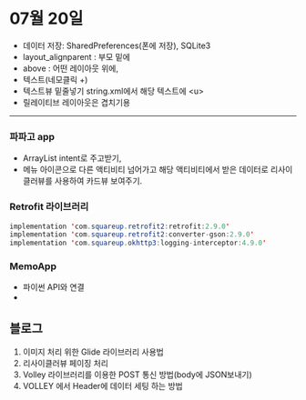 
# 07월 20일
- 데이터 저장: SharedPreferences(폰에 저장), SQLite3
- layout_alignparent : 부모 밑에
- above : 어떤 레이아웃 위에,
- 텍스트(네모클릭 +)
- 텍스트뷰 밑줄넣기 string.xml에서 해당 텍스트에 \<u>
- 릴레이티브 레이아웃은 겹치기용
---


### 파파고 app
- ArrayList intent로 주고받기,
- 메뉴 아이콘으로 다른 액티비티 넘어가고 해당 액티비티에서 받은 데이터로 리사이클러뷰를 사용하여 카드뷰 보여주기. 

### Retrofit 라이브러리
```java
implementation 'com.squareup.retrofit2:retrofit:2.9.0'
implementation 'com.squareup.retrofit2:converter-gson:2.9.0'
implementation 'com.squareup.okhttp3:logging-interceptor:4.9.0'
```


### MemoApp
- 파이썬 API와 연결
- 

## 블로그
1. 이미지 처리 위한 Glide 라이브러리 사용법
2. 리사이클러뷰 페이징 처리
3. Volley 라이브러리를 이용한 POST 통신 방법(body에 JSON보내기)
4. VOLLEY 에서 Header에 데이터 세팅 하는 방법
